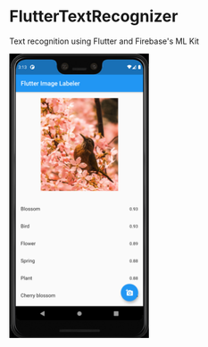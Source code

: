 # FlutterTextRecognizer
Text recognition using Flutter and Firebase's ML Kit

<img src="https://github.com/arpita505/FlutterImageLabeler/blob/master/docs/Screenshot.png" width="250">
